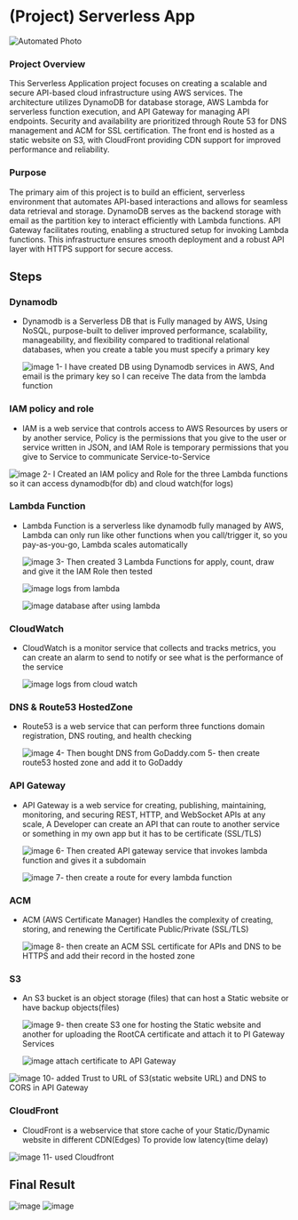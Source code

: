 # (Project) Serverless App
![Automated Photo]([[automated.gif](https://app.diagrams.net/?tags=%7B%7D&lightbox=1&highlight=0000ff&edit=_blank&layers=1&nav=1&title=Severlessapp.drawio#R%3Cmxfile%3E%3Cdiagram%20name%3D%22Page-1%22%20id%3D%22VvrAad0TclVO9MmFzOiC%22%3E7Vxtc%2BI2EP41fCxj%2BRU%2BEkjubpp2bprp5K5fMsIWxj2DPLJ4u19fSZbBtmRwejEGkiQzQWtZFvvy7Gp3oWeNF9tPBCbzP3CA4p5pBNueNemZJjAcg%2F3jlF1GcY1hRghJFGQk40B4in6i%2FE5JXUUBSiUtI1GMYxolZaKPl0vk0xINEoI35WkzHAclQgJDVNoGJzz5MEbKtOcooPOMOnAKsz%2BjKJznTwaGvDKF%2Fo%2BQ4NVSPq9nWg%2FiJ7u8gPlacn46hwHeFEjWfc8aE4xp9mqxHaOY87bMtoeaq%2Ft9E7SkTW6Ak%2BTvLwv79%2FW37Tb8GTyi%2B%2B%2Fub1a2yhrGK8mP0fMTI4xjvArkvuku51WCoyUV%2FHbu2B973tjoOezKmI%2F6plMhVMdemQDUEV%2BjTKiOvTIBVJcHleeD6gYLBGVUWt6oPN8obJD9WXd4ReNoicZ7zTQYMSQwiJhIxjjGhNGWeMm4dzeni5iNAHu5mUcUPSXQ51zdMKtitBleUmkbwMzHkvF8Vab9FLJnEbmGkAQi92uUCSSbE8cwSaPp%2Fi6C%2FBVJozX6C6XZ4pzKFDHhrxfbkJt0H25Su881ORHb%2F8Kepb36wl6%2B%2BFwxXmBM%2BUKU4B8of6NM%2F9nvA1e%2Bu1kUxxUGrBGhETO7URyFfH2K%2BeOgHMVoJlZkXImW4aMYTSxDckL3iACmcxTItyS1mD0CbWvNA%2ByNjoEZwgtEyY5N2e4NO7tF4thADjcHUHBzU54XAMHKJ0IJROF%2B6YMxshfSHl9hm56hGCAKGHbJISZ0jkO8hPH9gXonAEnwhavJYc4j5vwWxH8RpTupbHBFcVk7mcas93wtSzhAM7gSkp%2FFeDNaRgzjIqEsYC8DvsNaCRyDoBSviI%2BOzNt7B0hCdGxBd6gXNEEx2%2B%2B6vL03l1q%2BcAFSFTGmPxD155LHWlDVAqsOXLUAq4JsaZqAPc0TqkQdzVOJQJ2WI6VK1NF0bqF6N9DcDSp314NyHYgUcYrRB2Ob%2B28Nss3ETxV2ckx7hFMUf8VpJM1hiinFi5Og5yOO4WXzO%2BUIYJpkb2sWbfk%2B9GhOUGZOGZYzP5DqUF1g%2BYxgbp7NILTegGtx1bQBF1sBWV0VWa2BDlhbslDgfFjoh4VehYUyb07Ri2O1aJ%2FAdi%2FMPjXm%2BJ7jnhyuTsY9dQHueeIeMFRQ9TNOKQr%2B4fF%2FVaBMiWmZ%2F4rJVS1zEQWBELXu%2FHQQf%2BPjwP%2BxFcup2MrQUk8JukNCW2cE68OXXa0v80YjANx348vSNr2YaVWjTOCZimk6GjfmtOXGchw4rxtjTCS7b1x8jB9y%2BF1KUwwm29JoJ0cX6%2F4su6H7czo99ufb%2FADi6wPiycSy7fG7AWKf727G9seOFgu4hCEiL21is%2BUo2NzxCcP%2ByNFdrbG%2BswwATKKXkFnqBu7aNFElSQc0NnrW8Ml2Ow6fvFfFT2L0FZGIvXtRpbvooKpxLcXuNKfgdBJCX67UBk0zQZ2Gwl4nlnv9UssOrJ3VLQcfMdG1xkT3E4%2B3Jb2XmCiGi2kAzxoO6Y4s5w2HhteUTbquaMhuGg1lGNkZQqsVltEC%2FmRsMo3JbgkXeHJ3HLJfhTE1jWz1EFMBJX2nVh307Ks7VejZY9Ix9DnVUmdUEInfI3vN2Miqg6OE4GDlU4lGibY1LhCcD6ZtJreHZgWOLEMDR0NNBqWtupNjKrr4xN6E8YymTKSIvbpb%2BUz1FH28zsKfaYCyO8jTvQX%2BA6ARgNmaANTO3VoMuFKeq1rvAIXrZ622OmqSPxFt3iO2HEyifoDWOEl%2Foyil%2FcwOHgiczeJbKYBbrpIncgeqJXgDEd2eTy5qFbyxXNj1JN7dinyGw2rgqvEUjNY%2Fq3jcXxBPQODmZqRTbjE3HY1sdD3m7XkR7xck4zOm3YqD1xiOqbr4sxuOmpMpFO96%2FENGonx3K0IAZRHYqnkAAM7Jf%2FXEpTeKm2C%2FbZaDXE%2FDfuOchwwXKJw9Z85jPxAZj0I96CaSHrlut18CEreOCIG7wgSZPT6s%2FJUTCsqYVxHyOFPG3gd9ylY8aNd%2Ba7%2BgcF3XHG84yda4j6vbNmavE8y5WKm5TVEia0TuSmqu6qgPceyNuGd2%2BK6evU3VQ9uaokRrx4e8xfZYzVCbc267GqXJ5lrZx902UKTDlV5sZzg%2BlvVuLeQdVM8d2tSupzt2OK1hoHoqFN8H8Cx4dxvWZA28Mtu7zi16r62%2Fv0Uxp1kjrJx8cSXk6pcg1Fg%2B%2Fxhd3KoRm6fzOrbTz9GyBM2MPGxJo1SfqChUtWQ3GA3uG0m3pIlF4K2tDjbUh2pXSR%2FYok8i%2F3%2BikWTg6Gfr2jAOs%2BX%2FEy0k%2BU6U2eW1RTdHE9X0o9THLymcob6PFwnnct74MA1lqZGJOUpSEWMqvRDF%2B2ECp1Ec0V0%2FWKZNVf34F2JY5r7%2BUtRjS1XinPb2nyk0usdEMX1ye5i4ShF5I02x3TL%2BuRq9sc7pS4FacPiEJzAI%2BKYnfz5dYgxzwhiNMott9XOnQ%2FusuWkwULj4kSupiLPBAbvp%2BRp0e772OhV2JRN7cYnYpsLO%2FdlJabfUv82rd%2Fvvm8uSpocv9bPu%2FwM%3D%3C%2Fdiagram%3E%3C%2Fmxfile%3E#%7B%22pageId%22%3A%22VvrAad0TclVO9MmFzOiC%22%7D)](https://app.diagrams.net/?tags=%7B%7D&lightbox=1&target=self&highlight=0000ff&edit=_blank&layers=1&nav=1&title=Severlessapp.drawio#R%3Cmxfile%3E%3Cdiagram%20name%3D%22Page-1%22%20id%3D%22VvrAad0TclVO9MmFzOiC%22%3E7Vxtc%2BI2EP41fCxj%2BRU%2BEkjubpp2bprp5K5fMsIWxj2DPLJ4u19fSZbBtmRwejEGkiQzQWtZFvvy7Gp3oWeNF9tPBCbzP3CA4p5pBNueNemZJjAcg%2F3jlF1GcY1hRghJFGQk40B4in6i%2FE5JXUUBSiUtI1GMYxolZaKPl0vk0xINEoI35WkzHAclQgJDVNoGJzz5MEbKtOcooPOMOnAKsz%2BjKJznTwaGvDKF%2Fo%2BQ4NVSPq9nWg%2FiJ7u8gPlacn46hwHeFEjWfc8aE4xp9mqxHaOY87bMtoeaq%2Ft9E7SkTW6Ak%2BTvLwv79%2FW37Tb8GTyi%2B%2B%2Fub1a2yhrGK8mP0fMTI4xjvArkvuku51WCoyUV%2FHbu2B973tjoOezKmI%2F6plMhVMdemQDUEV%2BjTKiOvTIBVJcHleeD6gYLBGVUWt6oPN8obJD9WXd4ReNoicZ7zTQYMSQwiJhIxjjGhNGWeMm4dzeni5iNAHu5mUcUPSXQ51zdMKtitBleUmkbwMzHkvF8Vab9FLJnEbmGkAQi92uUCSSbE8cwSaPp%2Fi6C%2FBVJozX6C6XZ4pzKFDHhrxfbkJt0H25Su881ORHb%2F8Kepb36wl6%2B%2BFwxXmBM%2BUKU4B8of6NM%2F9nvA1e%2Bu1kUxxUGrBGhETO7URyFfH2K%2BeOgHMVoJlZkXImW4aMYTSxDckL3iACmcxTItyS1mD0CbWvNA%2ByNjoEZwgtEyY5N2e4NO7tF4thADjcHUHBzU54XAMHKJ0IJROF%2B6YMxshfSHl9hm56hGCAKGHbJISZ0jkO8hPH9gXonAEnwhavJYc4j5vwWxH8RpTupbHBFcVk7mcas93wtSzhAM7gSkp%2FFeDNaRgzjIqEsYC8DvsNaCRyDoBSviI%2BOzNt7B0hCdGxBd6gXNEEx2%2B%2B6vL03l1q%2BcAFSFTGmPxD155LHWlDVAqsOXLUAq4JsaZqAPc0TqkQdzVOJQJ2WI6VK1NF0bqF6N9DcDSp314NyHYgUcYrRB2Ob%2B28Nss3ETxV2ckx7hFMUf8VpJM1hiinFi5Og5yOO4WXzO%2BUIYJpkb2sWbfk%2B9GhOUGZOGZYzP5DqUF1g%2BYxgbp7NILTegGtx1bQBF1sBWV0VWa2BDlhbslDgfFjoh4VehYUyb07Ri2O1aJ%2FAdi%2FMPjXm%2BJ7jnhyuTsY9dQHueeIeMFRQ9TNOKQr%2B4fF%2FVaBMiWmZ%2F4rJVS1zEQWBELXu%2FHQQf%2BPjwP%2BxFcup2MrQUk8JukNCW2cE68OXXa0v80YjANx348vSNr2YaVWjTOCZimk6GjfmtOXGchw4rxtjTCS7b1x8jB9y%2BF1KUwwm29JoJ0cX6%2F4su6H7czo99ufb%2FADi6wPiycSy7fG7AWKf727G9seOFgu4hCEiL21is%2BUo2NzxCcP%2ByNFdrbG%2BswwATKKXkFnqBu7aNFElSQc0NnrW8Ml2Ow6fvFfFT2L0FZGIvXtRpbvooKpxLcXuNKfgdBJCX67UBk0zQZ2Gwl4nlnv9UssOrJ3VLQcfMdG1xkT3E4%2B3Jb2XmCiGi2kAzxoO6Y4s5w2HhteUTbquaMhuGg1lGNkZQqsVltEC%2FmRsMo3JbgkXeHJ3HLJfhTE1jWz1EFMBJX2nVh307Ks7VejZY9Ix9DnVUmdUEInfI3vN2Miqg6OE4GDlU4lGibY1LhCcD6ZtJreHZgWOLEMDR0NNBqWtupNjKrr4xN6E8YymTKSIvbpb%2BUz1FH28zsKfaYCyO8jTvQX%2BA6ARgNmaANTO3VoMuFKeq1rvAIXrZ622OmqSPxFt3iO2HEyifoDWOEl%2Foyil%2FcwOHgiczeJbKYBbrpIncgeqJXgDEd2eTy5qFbyxXNj1JN7dinyGw2rgqvEUjNY%2Fq3jcXxBPQODmZqRTbjE3HY1sdD3m7XkR7xck4zOm3YqD1xiOqbr4sxuOmpMpFO96%2FENGonx3K0IAZRHYqnkAAM7Jf%2FXEpTeKm2C%2FbZaDXE%2FDfuOchwwXKJw9Z85jPxAZj0I96CaSHrlut18CEreOCIG7wgSZPT6s%2FJUTCsqYVxHyOFPG3gd9ylY8aNd%2Ba7%2BgcF3XHG84yda4j6vbNmavE8y5WKm5TVEia0TuSmqu6qgPceyNuGd2%2BK6evU3VQ9uaokRrx4e8xfZYzVCbc267GqXJ5lrZx902UKTDlV5sZzg%2BlvVuLeQdVM8d2tSupzt2OK1hoHoqFN8H8Cx4dxvWZA28Mtu7zi16r62%2Fv0Uxp1kjrJx8cSXk6pcg1Fg%2B%2Fxhd3KoRm6fzOrbTz9GyBM2MPGxJo1SfqChUtWQ3GA3uG0m3pIlF4K2tDjbUh2pXSR%2FYok8i%2F3%2BikWTg6Gfr2jAOs%2BX%2FEy0k%2BU6U2eW1RTdHE9X0o9THLymcob6PFwnnct74MA1lqZGJOUpSEWMqvRDF%2B2ECp1Ec0V0%2FWKZNVf34F2JY5r7%2BUtRjS1XinPb2nyk0usdEMX1ye5i4ShF5I02x3TL%2BuRq9sc7pS4FacPiEJzAI%2BKYnfz5dYgxzwhiNMott9XOnQ%2FusuWkwULj4kSupiLPBAbvp%2BRp0e772OhV2JRN7cYnYpsLO%2FdlJabfUv82rd%2Fvvm8uSpocv9bPu%2FwM%3D%3C%2Fdiagram%3E%3C%2Fmxfile%3E))
  ### Project Overview
  This Serverless Application project focuses on creating a scalable and secure API-based cloud infrastructure using AWS services. The architecture utilizes DynamoDB for database storage, AWS Lambda for serverless function execution, and API Gateway for managing API endpoints. Security and availability are prioritized through Route 53 for DNS management and ACM for SSL certification. The front end is hosted as a static website on S3, with CloudFront providing CDN support for improved performance and reliability.
  ### Purpose
  The primary aim of this project is to build an efficient, serverless environment that automates API-based interactions and allows for seamless data retrieval and storage. DynamoDB serves as the backend storage with email as the partition key to interact efficiently with Lambda functions. API Gateway facilitates routing, enabling a structured setup for invoking Lambda functions. This infrastructure ensures smooth deployment and a robust API layer with HTTPS support for secure access.

## Steps
 ### Dynamodb
 - Dynamodb is a Serverless DB that is Fully managed by AWS, Using NoSQL, purpose-built to deliver improved performance, scalability, manageability, and flexibility compared to traditional relational databases, when you create a table you must specify a primary key
   
   ![image](https://github.com/user-attachments/assets/0e91bbed-3a7d-4015-904a-6540ee21a06d)
   1- I have created DB using Dynamodb services in AWS, And email is the primary key so I can receive The data from the lambda function
 
 ### IAM policy and role
 - IAM is a web service that controls access to AWS Resources by users or by another service, Policy is the permissions that you give to the user or service written in JSON, and IAM Role is temporary permissions that you give to Service to communicate Service-to-Service
    
  ![image](https://github.com/user-attachments/assets/a9afe215-6f1f-4299-8e9e-01285190bd76)
  2- I Created an IAM policy and Role for the three Lambda functions so it can access dynamodb(for db) and cloud watch(for logs)
  
 ### Lambda Function
 - Lambda Function is a serverless like dynamodb fully managed by AWS, Lambda can only run like other functions when you call/trigger it, so you pay-as-you-go, Lambda scales automatically
   
   ![image](https://github.com/user-attachments/assets/d99d2d6f-07d9-4455-b661-dad4a7de2fbc)
   3- Then created 3 Lambda Functions for apply, count, draw and give it the IAM Role then tested

    ![image](https://github.com/user-attachments/assets/fbef9cad-0788-404e-a9cc-f60c0fa41940)
    logs from lambda
   
    ![image](https://github.com/user-attachments/assets/02e3bc5c-1725-4c45-a823-716ee5e97406)
    database after using lambda
     
 ### CloudWatch
 - CloudWatch is a monitor service that collects and tracks metrics, you can create an alarm to send to notify or see what is the performance of the service
   
    ![image](https://github.com/user-attachments/assets/9588a966-09a8-433e-8579-7537c060fc1d)
    logs from cloud watch
    
   
 ### DNS & Route53 HostedZone
 - Route53 is a web service that can perform three functions domain registration, DNS routing, and health checking
   
   ![image](https://github.com/user-attachments/assets/d8ba48fb-c3ff-4b1c-804e-00810dcd6347)
   4- Then bought DNS from GoDaddy.com 
   5- then create route53 hosted zone and add it to GoDaddy
   
 ### API Gateway
 - API Gateway is a web service for creating, publishing, maintaining, monitoring, and securing REST, HTTP, and WebSocket APIs at any scale, A Developer can create an API that can route to another service or something in my own app but it has to be certificate (SSL/TLS)
   
   ![image](https://github.com/user-attachments/assets/4943660a-47da-44b3-8eee-7922d374ff2a)
   6- Then created API gateway service that invokes lambda function and gives it a subdomain

   ![image](https://github.com/user-attachments/assets/c9b720fa-368a-427b-a9ef-b966ccd158b1)
   7- then create a route for every lambda function
    
 ### ACM
 - ACM (AWS Certificate Manager) Handles the complexity of creating, storing, and renewing the Certificate Public/Private (SSL/TLS)
   
   ![image](https://github.com/user-attachments/assets/d7c7cc08-820d-4d75-8e19-8e4396e718a5)
   8- then create an ACM SSL certificate for APIs and DNS to be HTTPS and add their record in the hosted zone
    
 ### S3
 - An S3 bucket is an object storage (files) that can host a Static website or have backup objects(files)
   
   ![image](https://github.com/user-attachments/assets/f57952a3-8ddd-4938-96ed-dfb4ec9b3740)
   9- then create S3 one for hosting the Static website and another for uploading the RootCA certificate and attach it to PI Gateway Services
   
   ![image](https://github.com/user-attachments/assets/b0164aa5-7810-477c-b20b-28e8c7011824)
   attach certificate to API Gateway

  ![image](https://github.com/user-attachments/assets/01a0a99d-36f9-4953-9911-d7f93c92a334)
  10- added Trust to URL of S3(static website URL) and DNS to CORS in API Gateway
    
 ### CloudFront
 - CloudFront is a webservice that store cache of your Static/Dynamic website in different CDN(Edges) To provide low latency(time delay)
   
  ![image](https://github.com/user-attachments/assets/08003198-9288-40e2-9f1d-30d63a206df7)
  11- used Cloudfront
    
## Final Result

![image](https://github.com/user-attachments/assets/1b51cc86-d347-477b-ba2e-ac1d2d6d5bb6)
![image](https://github.com/user-attachments/assets/ffc67a80-9144-4b1b-a378-0b75957d032e)



    

  



